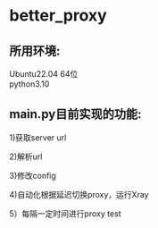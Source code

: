# better_proxy
## 所用环境: 
Ubuntu22.04 64位  
python3.10

## main.py目前实现的功能:

1)获取server url

2)解析url

3)修改config

4)自动化根据延迟切换proxy，运行Xray

5）每隔一定时间进行proxy test 

